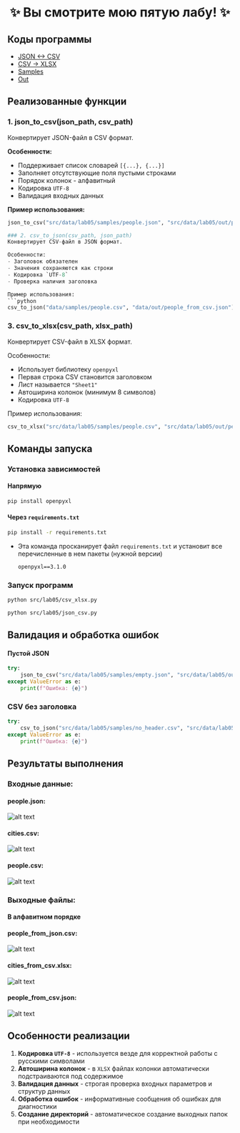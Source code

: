<div align="center">

# ✨ **Вы смотрите мою пятую лабу!** ✨

</div>

## Коды программы
- [JSON <-> CSV](/src/lab05/json_csv.py)
- [CSV -> XLSX](/src/lab05/csv_xlsx.py)
- [Samples](/src/data/lab05/samples)
- [Out](/src/data/lab05/out)

## Реализованные функции

### 1. json_to_csv(json_path, csv_path)
Конвертирует JSON-файл в CSV формат.

**Особенности:**
- Поддерживает список словарей `[{...}, {...}]`
- Заполняет отсутствующие поля пустыми строками
- Порядок колонок - алфавитный
- Кодировка `UTF-8`
- Валидация входных данных

**Пример использования:**
```python
json_to_csv("src/data/lab05/samples/people.json", "src/data/lab05/out/people_from_json.csv")

### 2. csv_to_json(csv_path, json_path)
Конвертирует CSV-файл в JSON формат.

Особенности:
- Заголовок обязателен
- Значения сохраняются как строки
- Кодировка `UTF-8`
- Проверка наличия заголовка

Пример использования:
```python
csv_to_json("data/samples/people.csv", "data/out/people_from_csv.json")
```

### 3. csv_to_xlsx(csv_path, xlsx_path)
Конвертирует CSV-файл в XLSX формат.

Особенности:
- Использует библиотеку `openpyxl`
- Первая строка CSV становится заголовком
- Лист называется `"Sheet1"`
- Автоширина колонок (минимум 8 символов)
- Кодировка `UTF-8`

Пример использования:
```python
csv_to_xlsx("src/data/lab05/samples/people.csv", "src/data/lab05/out/people.xlsx")
```


## Команды запуска

### Установка зависимостей 

#### Напрямую
```bash
pip install openpyxl
```

#### Через `requirements.txt`
```bash
pip install -r requirements.txt
```
- Эта команда просканирует файл `requirements.txt` и установит все перечисленные в нем пакеты (нужной версии)
    ```txt
    openpyxl==3.1.0 
    ```

### Запуск программ
```bash
python src/lab05/csv_xlsx.py
```
```bash
python src/lab05/json_csv.py
```

## Валидация и обработка ошибок

#### Пустой JSON
```python
try:
    json_to_csv("src/data/lab05/samples/empty.json", "src/data/lab05/out/empty.csv")
except ValueError as e:
    print(f"Ошибка: {e}")
```

### CSV без заголовка  
```python
try:
    csv_to_json("src/data/lab05/samples/no_header.csv", "src/data/lab05/out/no_header.json")
except ValueError as e:
    print(f"Ошибка: {e}")
```


## Результаты выполнения

### Входные данные:

#### people.json:
![alt text](<../images/lab05/lab05 1.png>)
#### cities.csv:
![alt text](<../images/lab05/lab05 3.png>)
#### people.csv:
![alt text](<../images/lab05/lab05 2.png>)


### Выходные файлы:
#### В алфавитном порядке
#### people_from_json.csv:
![alt text](<../images/lab05/lab05 4.png>)

#### cities_from_csv.xlsx:
![alt text](<../images/lab05/lab05 5.png>)

#### people_from_csv.json:
![alt text](<../images/lab05/lab05 6.png>)


## Особенности реализации

1. **Кодировка `UTF-8`** - используется везде для корректной работы с русскими символами
2. **Автоширина колонок** - в `XLSX` файлах колонки автоматически подстраиваются под содержимое
3. **Валидация данных** - строгая проверка входных параметров и структур данных
4. **Обработка ошибок** - информативные сообщения об ошибках для диагностики
5. **Создание директорий** - автоматическое создание выходных папок при необходимости